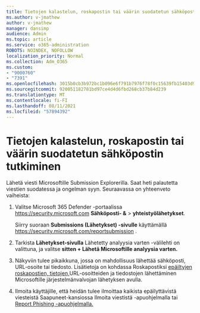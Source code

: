 ```yaml
---
title: Tietojen kalastelun, roskapostin tai väärin suodatetun sähköpostin tutkiminen
ms.author: v-jmathew
author: v-jmathew
manager: dansimp
audience: Admin
ms.topic: article
ms.service: o365-administration
ROBOTS: NOINDEX, NOFOLLOW
localization_priority: Normal
ms.collection: Adm_O365
ms.custom:
- "9000760"
- "7391"
ms.openlocfilehash: 3015b0cb3b972bc1b096e6f791b7976f78f0c15639fb15403d9b0c134a09e1cf
ms.sourcegitcommit: 920051182781bd97ce4d4d6fbd268cb37b84d239
ms.translationtype: MT
ms.contentlocale: fi-FI
ms.lasthandoff: 08/11/2021
ms.locfileid: "57894392"
---
```

# <a name="investigate-phishing-spam-or-incorrectly-filtered-email"></a>Tietojen kalastelun, roskapostin tai väärin suodatetun sähköpostin tutkiminen

Lähetä viesti Microsoftille Submission Explorerilla. Saat heti palautetta viestien suodatessa ja ongelman syyn. Seuraavassa on yhteenveto vaiheista:

1. Valitse Microsoft 365 Defender -portaalissa <https://security.microsoft.com> **Sähköposti- &** \> **yhteistyölähetykset**.

   Siirry suoraan **Submissions (Lähetykset) -sivulle** käyttämällä <https://security.microsoft.com/reportsubmission> .

2. Tarkista **Lähetykset-sivulla**  Lähetetty analyysia varten -välilehti on valittuna, ja valitse **sitten + Lähetä Microsoftille analyysia varten.**

3. Näkyviin tulee pikaikkuna, jossa on mahdollisuus lähettää sähköposti, URL-osoite tai tiedosto. Lisätietoja on kohdassa Roskapostiksi [epäiltyjen roskapostien, tietojen,](https://docs.microsoft.com/microsoft-365/security/office-365-security/admin-submission)URL-osoitteiden ja tiedostojen lähettäminen Microsoftille järjestelmänvalvojan lähetyksen avulla.

4. Ilmoita käyttäjille, että heidän tulee ilmoittaa kaikista epäilyttävistä viesteistä Saapuneet-kansiossa Ilmoita viestistä -apuohjelmalla tai [Report Phishing -apuohjelmalla.](https://docs.microsoft.com/microsoft-365/security/office-365-security/enable-the-report-message-add-in)
